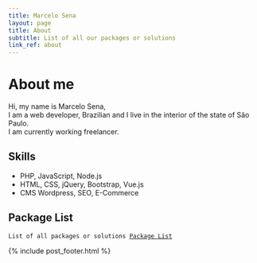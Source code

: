 ```yaml
---
title: Marcelo Sena
layout: page
title: About
subtitle: List of all our packages or solutions
link_ref: about
---
```


# About me

Hi, my name is Marcelo Sena,<br>
I am a web developer, Brazilian and I live in the interior of the state of São Paulo.<br>
I am currently working freelancer.

## Skills

* PHP, JavaScript, Node.js
* HTML, CSS, jQuery, Bootstrap, Vue.js
* CMS Wordpress, SEO, E-Commerce

## Package List

<pre><code>List of all packages or solutions <a href="{{ site.baseurl }}/list/">Package List</a></code></pre>

{% include post_footer.html %}
